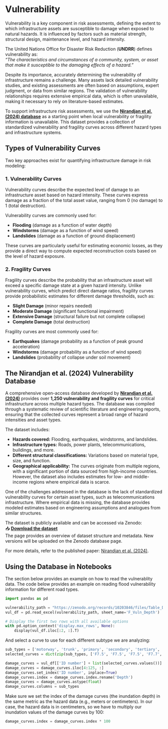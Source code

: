 # Vulnerability

Vulnerability is a key component in risk assessments, defining the extent to which infrastructure assets are susceptible to damage when exposed to natural hazards. It is influenced by factors such as material strength, structural design, maintenance level, and hazard intensity.

The United Nations Office for Disaster Risk Reduction (**UNDRR**) defines vulnerability as:  
*“The characteristics and circumstances of a community, system, or asset that make it susceptible to the damaging effects of a hazard.”*

Despite its importance, accurately determining the vulnerability of infrastructure remains a challenge. Many assets lack detailed vulnerability studies, and existing assessments are often based on assumptions, expert judgment, or data from similar regions. The validation of vulnerability relationships requires extensive empirical data, which is often unavailable, making it necessary to rely on literature-based estimates. 

To support infrastructure risk assessments, we use the [**Nirandjan et al. (2024) database**](https://nhess.copernicus.org/articles/24/4341/2024/nhess-24-4341-2024.html) as a starting point when local vulnerability or fragility information is unavailable. This dataset provides a collection of standardized vulnerability and fragility curves across different hazard types and infrastructure systems.

## Types of Vulnerability Curves

Two key approaches exist for quantifying infrastructure damage in risk modeling:

### **1. Vulnerability Curves**
Vulnerability curves describe the expected level of damage to an infrastructure asset based on hazard intensity. These curves express damage as a fraction of the total asset value, ranging from 0 (no damage) to 1 (total destruction). 

Vulnerability curves are commonly used for:
- **Flooding** (damage as a function of water depth)
- **Windstorms** (damage as a function of wind speed)
- **Landslides** (damage as a function of ground displacement)

These curves are particularly useful for estimating economic losses, as they provide a direct way to compute expected reconstruction costs based on the level of hazard exposure.

### **2. Fragility Curves**
Fragility curves describe the probability that an infrastructure asset will exceed a specific damage state at a given hazard intensity. Unlike vulnerability curves, which predict direct damage ratios, fragility curves provide probabilistic estimates for different damage thresholds, such as:
- **Slight Damage** (minor repairs needed)
- **Moderate Damage** (significant functional impairment)
- **Extensive Damage** (structural failure but not complete collapse)
- **Complete Damage** (total destruction)

Fragility curves are most commonly used for:
- **Earthquakes** (damage probability as a function of peak ground acceleration)
- **Windstorms** (damage probability as a function of wind speed)
- **Landslides** (probability of collapse under soil movement)


## The Nirandjan et al. (2024) Vulnerability Database

A comprehensive open-access database developed by [**Nirandjan et al. (2024)**]((https://nhess.copernicus.org/articles/24/4341/2024/nhess-24-4341-2024.html)) provides over **1,250 vulnerability and fragility curves** for critical infrastructure across multiple hazard types. The database was compiled through a systematic review of scientific literature and engineering reports, ensuring that the collected curves represent a broad range of hazard intensities and asset types. 

The dataset includes:

- **Hazards covered:** Flooding, earthquakes, windstorms, and landslides.
- **Infrastructure types:** Roads, power plants, telecommunications, buildings, and more.
- **Different structural classifications:** Variations based on material type, size, and function.
- **Geographical applicability:** The curves originate from multiple regions, with a significant portion of data sourced from high-income countries. However, the dataset also includes estimates for low- and middle-income regions where empirical data is scarce.

One of the challenges addressed in the database is the lack of standardized vulnerability curves for certain asset types, such as telecommunications infrastructure. Where empirical data is missing, the database provides modeled estimates based on engineering assumptions and analogues from similar structures. 

The dataset is publicly available and can be accessed via Zenodo:  
📥 **[Download the dataset](https://zenodo.org/records/13889558)**  
The page provides an overview of dataset structure and metadata. New versions will be uploaded on the Zenodo database page.

For more details, refer to the published paper: [Nirandjan et al. (2024)](https://nhess.copernicus.org/articles/24/4341/2024/nhess-24-4341-2024.html).

## Using the Database in Notebooks

The section below provides an example on how to read the vulnerablity data. The code below provides an example on reading flood vulnerability information for different road types.

```python
import pandas as pd

vulnerability_path = "https://zenodo.org/records/10203846/files/Table_D2_Multi-Hazard_Fragility_and_Vulnerability_Curves_V1.0.0.xlsx?download=1"
vul_df = pd.read_excel(vulnerability_path, sheet_name='F_Vuln_Depth')

# Display the first two rows with all available options
with pd.option_context('display.max_rows', None):
    display(vul_df.iloc[:2, :].T)
```

And select a curve to use for each different subtype we are analyzing:

```python
sub_types = ['motorway', 'trunk', 'primary', 'secondary', 'tertiary', 'other']
selected_curves = dict(zip(sub_types, ['F7.5', 'F7.5', 'F7.5', 'F7.7', 'F7.7', 'F7.9']))

damage_curves = vul_df[['ID number'] + list(selected_curves.values())]
damage_curves = damage_curves.iloc[4:125, :]
damage_curves.set_index('ID number', inplace=True)
damage_curves.index = damage_curves.index.rename('Depth')  
damage_curves = damage_curves.astype(float)
damage_curves.columns = sub_types
```

Make sure we set the index of the damage curves (the inundation depth) in the same metric as the hazard data (e.g., meters or centimeters). In our case, the hazard data is in centimeters, so we have to multiply our inundation values of the damage curves by 100:

```python
damage_curves.index = damage_curves.index * 100
```
